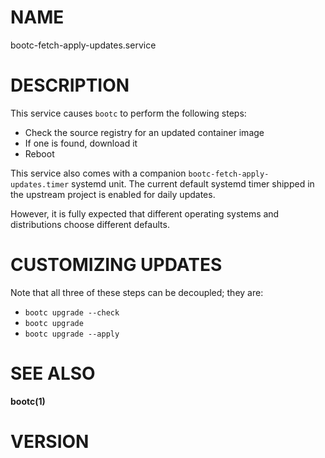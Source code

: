 # NAME

bootc-fetch-apply-updates.service

# DESCRIPTION

This service causes `bootc` to perform the following steps:

- Check the source registry for an updated container image
- If one is found, download it
- Reboot

This service also comes with a companion `bootc-fetch-apply-updates.timer`
systemd unit.  The current default systemd timer shipped in the upstream
project is enabled for daily updates.

However, it is fully expected that different operating systems
and distributions choose different defaults.

# CUSTOMIZING UPDATES

Note that all three of these steps can be decoupled; they
are:

- `bootc upgrade --check`
- `bootc upgrade`
- `bootc upgrade --apply`

# SEE ALSO

**bootc(1)**

# VERSION

<!-- VERSION PLACEHOLDER -->